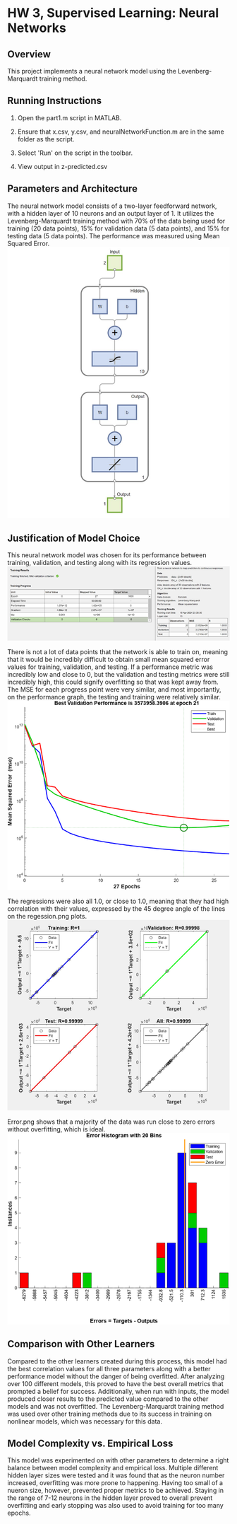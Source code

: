 # HW 3, Supervised Learning: Neural Networks

## Overview

This project implements a neural network model using the Levenberg-Marquardt training method.

## Running Instructions

1. Open the part1.m script in MATLAB.

2. Ensure that x.csv, y.csv, and neuralNetworkFunction.m are in the same folder as the script.

3. Select 'Run' on the script in the toolbar.

4. View output in z-predicted.csv

## Parameters and Architecture

The neural network model consists of a two-layer feedforward network, with a hidden layer of 10 neurons and an output layer of 1. It utilizes the Levenberg-Marquardt training method with 70% of the data being used for training (20 data points), 15% for validation data (5 data points), and 15% for testing data (5 data points). The performance was measured using Mean Squared Error.
![Network](images/network.png)


## Justification of Model Choice

This neural network model was chosen for its performance between training, validation, and testing along with its regression values. 
![Metrics for neural network model](images/table.png)

There is not a lot of data points that the network is able to train on, meaning that it would be incredibly difficult to obtain small mean squared error values for training, validation, and testing. If a performance metric was incredibly low and close to 0, but the validation and testing metrics were still incredibly high, this could signify overfitting so that was kept away from. The MSE for each progress point were very similar, and most importantly, on the performance graph, the testing and training were relatively similar.
![Performance plot for neural network model](images/performance.png)

The regressions were also all 1.0, or close to 1.0, meaning that they had high correlation with their values, expressed by the 45 degree angle of the lines on the regession.png plots. 
![Regression plot for neural network model](images/regression.png)

Error.png shows that a majority of the data was run close to zero errors without overfitting, which is ideal.
![Error histogram for neural network model](images/error.png)


## Comparison with Other Learners

Compared to the other learners created during this process, this model had the best correlation values for all three parameters along with a better performance model without the danger of being overfitted. After analyzing over 100 different models, this proved to have the best overall metrics that prompted a belief for success. Additionally, when run with inputs, the model produced closer results to the predicted value compared to the other models and was not overfitted. The Levenberg-Marquardt training method was used over other training methods due to its success in training on nonlinear models, which was necessary for this data. 

## Model Complexity vs. Empirical Loss

This model was experimented on with other parameters to determine a right balance between model complexity and empirical loss. Multiple different hidden layer sizes were tested and it was found that as the neuron number increased, overfitting was more prone to happening. Having too small of a nueron size, however, prevented proper metrics to be achieved. Staying in the range of 7-12 neurons in the hidden layer proved to overall prevent overfitting and early stopping was also used to avoid training for too many epochs.


